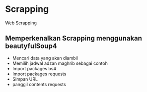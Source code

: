 # Scrapping
Web Scrapping

## Memperkenalkan Scrapping menggunakan beautyfulSoup4
- Mencari data yang akan diambil
- Memilih jadwal adzan maghrib sebagai contoh
- Import packages bs4
- Import packages requests
- Simpan URL
- panggil contents requests 